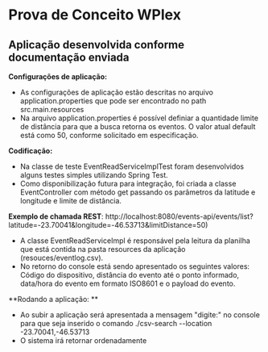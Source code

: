 Prova de Conceito WPlex
=================

Aplicação desenvolvida conforme documentação enviada
-------------------
**Configurações de aplicação:**
- As configurações de aplicação estão descritas no arquivo application.properties que pode ser encontrado no path src.main.resources
- Na arquivo application.properties é possível definiar a quantidade limite de distância para que a busca retorna os eventos. O valor atual default está como 50, conforme solicitado em especificação.

**Codificação:**
- Na classe de teste EventReadServiceImplTest foram desenvolvidos alguns testes simples utilizando Spring Test.
- Como disponibilização futura para integração, foi criada a classe EventController com método get passando os parâmetros da latitude e longitude e limite de distância.

**Exemplo de chamada REST**:
http://localhost:8080/events-api/events/list?latitude=-23.70041&longitude=-46.53713&limitDistance=50)

- A classe EventReadServiceImpl é responsável pela leitura da planilha que está contida na pasta resources da aplicação (resouces/eventlog.csv).
- No retorno do console está sendo apresentado os seguintes valores: Código do dispositivo, distância do evento até o ponto informado, data/hora do evento em formato ISO8601 e o payload do evento.

**Rodando a aplicação: **
- Ao subir a aplicação será apresentada a mensagem "digite:" no console para que seja inserido o comando ./csv-search --location -23.70041,-46.53713
- O sistema irá retornar ordenadamente





